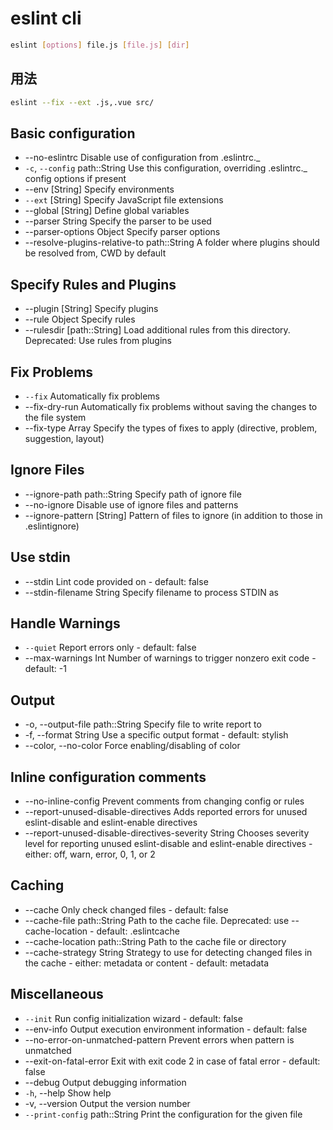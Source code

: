 # eslint cli

```bash
eslint [options] file.js [file.js] [dir]
```

## 用法

```bash
eslint --fix --ext .js,.vue src/
```

## Basic configuration

- --no-eslintrc Disable use of configuration from .eslintrc.\_
- `-c`, `--config` path::String Use this configuration, overriding .eslintrc.\_ config options if present
- --env [String] Specify environments
- `--ext` [String] Specify JavaScript file extensions
- --global [String] Define global variables
- --parser String Specify the parser to be used
- --parser-options Object Specify parser options
- --resolve-plugins-relative-to path::String A folder where plugins should be resolved from, CWD by default

## Specify Rules and Plugins

- --plugin [String] Specify plugins
- --rule Object Specify rules
- --rulesdir [path::String] Load additional rules from this directory. Deprecated: Use rules from plugins

## Fix Problems

- `--fix` Automatically fix problems
- --fix-dry-run Automatically fix problems without saving the changes to the file system
- --fix-type Array Specify the types of fixes to apply (directive, problem, suggestion, layout)

## Ignore Files

- --ignore-path path::String Specify path of ignore file
- --no-ignore Disable use of ignore files and patterns
- --ignore-pattern [String] Pattern of files to ignore (in addition to those in .eslintignore)

## Use stdin

- --stdin Lint code provided on <STDIN> - default: false
- --stdin-filename String Specify filename to process STDIN as

## Handle Warnings

- `--quiet` Report errors only - default: false
- --max-warnings Int Number of warnings to trigger nonzero exit code - default: -1

## Output

- -o, --output-file path::String Specify file to write report to
- -f, --format String Use a specific output format - default: stylish
- --color, --no-color Force enabling/disabling of color

## Inline configuration comments

- --no-inline-config Prevent comments from changing config or rules
- --report-unused-disable-directives Adds reported errors for unused eslint-disable and eslint-enable directives
- --report-unused-disable-directives-severity String Chooses severity level for reporting unused eslint-disable and eslint-enable directives - either: off, warn, error, 0, 1, or 2

## Caching

- --cache Only check changed files - default: false
- --cache-file path::String Path to the cache file. Deprecated: use --cache-location - default: .eslintcache
- --cache-location path::String Path to the cache file or directory
- --cache-strategy String Strategy to use for detecting changed files in the cache - either: metadata or content - default: metadata

## Miscellaneous

- `--init` Run config initialization wizard - default: false
- --env-info Output execution environment information - default: false
- --no-error-on-unmatched-pattern Prevent errors when pattern is unmatched
- --exit-on-fatal-error Exit with exit code 2 in case of fatal error - default: false
- --debug Output debugging information
- `-h`, --help Show help
- -v, --version Output the version number
- `--print-config` path::String Print the configuration for the given file
